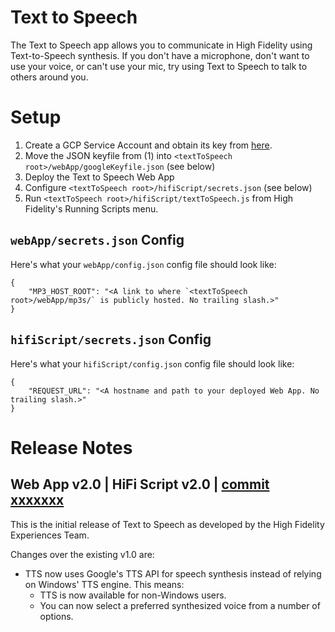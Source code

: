 # Text to Speech
The Text to Speech app allows you to communicate in High Fidelity using Text-to-Speech synthesis. If you don't have a microphone, don't want to use your voice, or can't use your mic, try using Text to Speech to talk to others around you.

# Setup

1. Create a GCP Service Account and obtain its key from [here](https://console.cloud.google.com/apis/credentials/serviceaccountkey).
2. Move the JSON keyfile from (1) into `<textToSpeech root>/webApp/googleKeyfile.json` (see below)
2. Deploy the Text to Speech Web App
3. Configure `<textToSpeech root>/hifiScript/secrets.json` (see below)
4. Run `<textToSpeech root>/hifiScript/textToSpeech.js` from High Fidelity's Running Scripts menu.

## `webApp/secrets.json` Config

Here's what your `webApp/config.json` config file should look like:

```
{
    "MP3_HOST_ROOT": "<A link to where `<textToSpeech root>/webApp/mp3s/` is publicly hosted. No trailing slash.>"
}
```

## `hifiScript/secrets.json` Config

Here's what your `hifiScript/config.json` config file should look like:

```
{
    "REQUEST_URL": "<A hostname and path to your deployed Web App. No trailing slash.>" 
}
```

# Release Notes

## Web App v2.0 | HiFi Script v2.0 | [commit xxxxxxx](https://github.com/highfidelity/hifi-content/commits/xxxxxxx)

This is the initial release of Text to Speech as developed by the High Fidelity Experiences Team.

Changes over the existing v1.0 are:
* TTS now uses Google's TTS API for speech synthesis instead of relying on Windows' TTS engine. This means:
    * TTS is now available for non-Windows users.
    * You can now select a preferred synthesized voice from a number of options.
